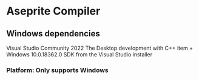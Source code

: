 # Aseprite Compiler

## Windows dependencies
Visual Studio Community 2022
The Desktop development with C++ item + Windows 10.0.18362.0 SDK from the Visual Studio installer

### Platform: Only supports Windows

